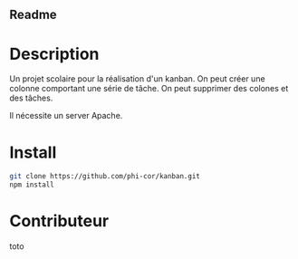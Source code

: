 ## Readme ##
# Description #
Un projet scolaire pour la réalisation d'un kanban.
On peut créer une colonne comportant une
série de tâche.
On peut supprimer des colones et des tâches.

Il nécessite un server Apache.
# Install #

```bash
git clone https://github.com/phi-cor/kanban.git
npm install
```
# Contributeur #

toto



